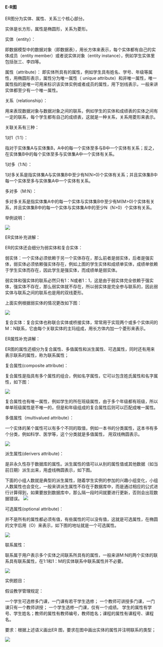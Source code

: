 #### E-R图


ER图分为实体、属性、关系三个核心部分。

实体是长方形，属性是椭圆形，关系为菱形。

实体（entity）：

即数据模型中的数据对象（即数据表），用长方体来表示，每个实体都有自己的实体成员（entity member）或者说实体对象（entity instance），例如学生实体里包括张三、李四等。

属性（attribute）：
即实体所具有的属性，例如学生具有姓名、学号、年级等属性，用椭圆形表示，属性分为唯一属性（ unique attribute）和非唯一属性，唯一属性指的是唯一可用来标识该实体实例或者成员的属性，用下划线表示，一般来讲实体都至少有一个唯一属性。

关系（relationship）：

用来表现数据对象与数据对象之间的联系，例如学生的实体和成绩表的实体之间有一定的联系，每个学生都有自己的成绩表，这就是一种关系，关系用菱形来表示。

关联关系有三种：

1对1（1:1）：

指对于实体集A与实体集B，A中的每一个实体至多与B中一个实体有关系；反之，在实体集B中的每个实体至多与实体集A中一个实体有关系。

1对多（1:N）：

1对多关系是指实体集A与实体集B中至少有N(N>0)个实体有关系；并且实体集B中每一个实体至多与实体集A中一个实体有关系。

多对多（M:N）：

多对多关系是指实体集A中的每一个实体与实体集B中至少有M(M>0)个实体有关系，并且实体集B中的每一个实体与实体集A中的至少N（N>0）个实体有关系。

举例说明：

![](/assets/er-1.png)

ER实体补充讲解：

ER的实体还会细分为弱实体和复合实体：

弱实体：一个实体必须依赖于另一个实体存在，那么前者是弱实体，后者是强实体，弱实体必须依赖强实体存在，例如上图的学生实体和成绩单实体，成绩单依赖于学生实体而存在，因此学生是强实体，而成绩单是弱实体。

弱实体和强实体的联系必然只有1：N或者1：1，这是由于弱实体完全依赖于强实体，强实体不存在，那么弱实体就不存在，所以弱实体是完全参与联系的，因此弱实体与联系之间的联系也是用的双线菱形。

上面实例根据弱实体的情况更改如下图：

![](/assets/er-2.png)

复合实体：复合实体也称联合实体或桥接实体，常常用于实现两个或多个实体间的M：N联系，它由每个关联实体的主玛组成，用长方体内加一个菱形来表示。

ER属性补充讲解：

ER图的属性还细分为复合属性、多值属性和派生属性、可选属性，同时还有用来表示联系的属性，称为联系属性；

复合属性(composite attribute)：

复合属性是指具有多个属性的组合，例如名字属性，它可以包含姓氏属性和名字属性，如下图：

![](/assets/er-3.png)

复合属性也有唯一属性，例如学生的所在班级属性，由于多个年级都有班级，所以单单班级属性是不唯一的，但是和年级组成的复合属性后则可以匹配成唯一属性。

多值属性（multivalued attribute）：

一个实体的某个属性可以有多个不同的取值，例如一本书的分类属性，这本书有多个分类，例如科学、医学等，这个分类就是多值属性， 用双线椭圆表示。

![](/assets/er-4.png)

派生属性(derivers attribute)：

是非永久性存于数据库的属性。派生属性的值可以从别的属性值或其他数据（如当前日期）派生出来，用虚线椭圆表示，如下图。

下面的小组人数就是典型的派生属性，随着学生实例的参加的兴趣小组变化，小组人数属性也会变化，一般来讲派生属性不存在于数据库中，而是通过相应的公式进行计算得到，如果要放到数据库中，那么隔一段时间就要进行更新，否则会出现数据错误。
![](/assets/er-5.png)

可选属性(optional attribute)：

并不是所有的属性都必须有值，有些属性的可以没有值，这就是可选属性，在椭圆的文字后用（O）来表示，如下图的地址就是一个可选属性。

![](/assets/er-6.png)

联系属性：

联系属于用户表示多个实体之间联系所具有的属性，一般来讲M:N的两个实体的联系具有联系属性，在1:1和1：M的实体联系中联系属性并不必要。

![](/assets/er-7.png)

实例题目：

假设教学管理规定：

一个学生可选修多门课，一门课有若干学生选修；
一个教师可讲授多门课，一门课只有一个教师讲授；
一个学生选修一门课，仅有一个成绩。
学生的属性有学号、学生姓名；教师的属性有教师编号，教师姓名；课程的属性有课程号、课程名。

要求：根据上述语义画出ER 图，要求在图中画出实体的属性并注明联系的类型；

![](/assets/er-8.png)